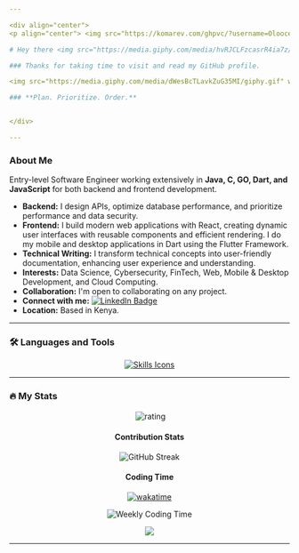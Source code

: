 ```yaml
---

<div align="center">
<p align="center"> <img src="https://komarev.com/ghpvc/?username=Olooce&label=Profile%20views&color=0e75b6&style=flat" alt="views" /> </p> 

# Hey there <img src="https://media.giphy.com/media/hvRJCLFzcasrR4ia7z/giphy.gif" width="30px" alt="Wave"/>

### Thanks for taking time to visit and read my GitHub profile.

<img src="https://media.giphy.com/media/dWesBcTLavkZuG35MI/giphy.gif" width="600" height="300" alt="Coding Gif"/>

### **Plan. Prioritize. Order.**


</div>

---
```


### About Me

<div align="left">
 <p align="left">
  Entry-level Software Engineer working extensively in <strong>Java, C, GO, Dart, and JavaScript</strong> for both backend and frontend development.
</p>

  <ul align="left">
    <li><strong>Backend:</strong> I design APIs, optimize database performance, and prioritize performance and data security.</li>
    <li><strong>Frontend:</strong> I build modern web applications with React, creating dynamic user interfaces with reusable components and efficient rendering. I do my mobile and desktop applications in Dart using the Flutter Framework. </li>
    <li><strong>Technical Writing:</strong> I transform technical concepts into user-friendly documentation, enhancing user experience and understanding.</li>
    <li><strong>Interests:</strong> Data Science, Cybersecurity, FinTech, Web, Mobile & Desktop Development, and Cloud Computing.</li>
    <li><strong>Collaboration:</strong> I'm open to collaborating on any project.</li>
    <li><strong>Connect with me:</strong> <a href="https://www.linkedin.com/in/oloo-stephen-asira/">
    <img src="https://img.shields.io/badge/LinkedIn-blue?style=for-the-badge&logo=linkedin&logoColor=white" alt="LinkedIn Badge"/></a></li>
    <li><strong>Location:</strong> Based in Kenya.</li>
  </ul>

 </div>

---

### :hammer_and_wrench: Languages and Tools

<div align="center">
  <a href="#">
    <img src="https://skillicons.dev/icons?i=java,python,c,dart,flutter,react,vite,nodejs,mysql,postgres,spring,bash,linux,git,github,go&perline="8" alt="Skills Icons"/>
  </a>
</div>

---

### :fire: My Stats

<div align="center">
  
<p>&nbsp;<img align="center" src="https://github-readme-stats.vercel.app/api?username=Olooce&show_icons=true&count_private=true&line_height=20&icon_color=00b3ff&theme=dark&title_color=00b3ff)" alt="rating" /></p> 

#### Contribution Stats

<img src="https://streak-stats.demolab.com/?user=Olooce&theme=dark&background=000000)" alt="GitHub Streak"/>

#### Coding Time

[![wakatime](https://wakatime.com/badge/user/6e3390ca-e2f0-47c3-887e-f33f6b969adb.svg)](https://wakatime.com/@6e3390ca-e2f0-47c3-887e-f33f6b969adb)

<img src="https://github-readme-stats.vercel.app/api/wakatime?username=Olooce&layout=compact&theme=vision-friendly-dark" alt="Weekly Coding Time"/>

</div>

<p align="center">
     <img src="https://capsule-render.vercel.app/api?type=waving&color=gradient&height=100&section=footer"/>
</p>

---

